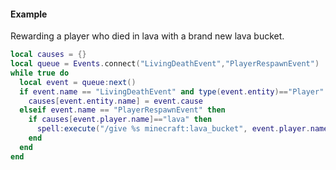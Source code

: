 #### Example
Rewarding a player who died in lava with a brand new lava bucket.
```lua
local causes = {}
local queue = Events.connect("LivingDeathEvent","PlayerRespawnEvent")
while true do
  local event = queue:next()
  if event.name == "LivingDeathEvent" and type(event.entity)=="Player" then
    causes[event.entity.name] = event.cause
  elseif event.name == "PlayerRespawnEvent" then
    if causes[event.player.name]=="lava" then
      spell:execute("/give %s minecraft:lava_bucket", event.player.name)
    end
  end
end
```
